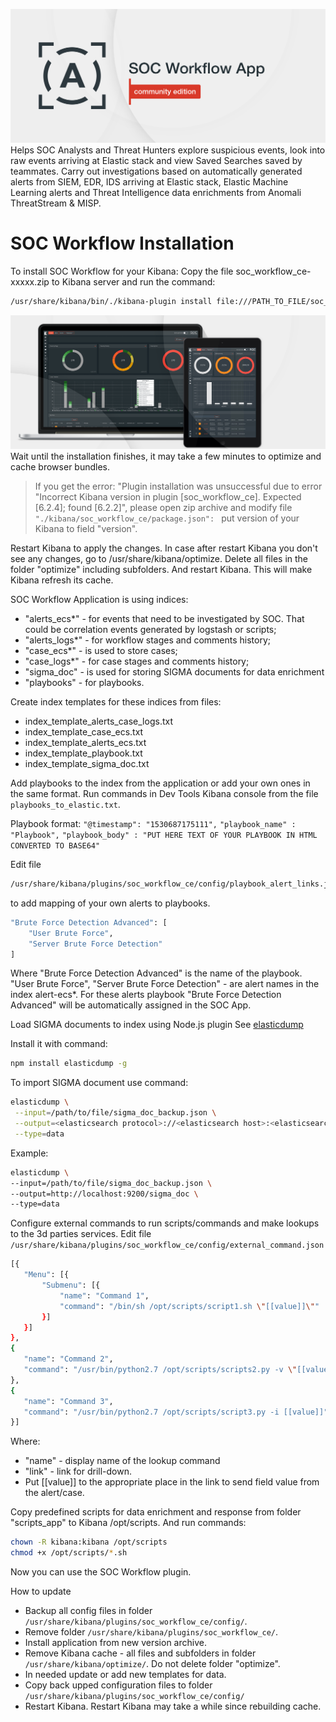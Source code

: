 ![alt text](resources/images/heroban.png "Sigma-UI")
Helps SOC Analysts and Threat Hunters explore suspicious events, look into raw events arriving at Elastic stack and view Saved Searches saved by teammates. Carry out investigations based on automatically generated alerts from SIEM, EDR, IDS arriving at Elastic stack, Elastic Machine Learning alerts and Threat Intelligence data enrichments from Anomali ThreatStream & MISP.
# SOC Workflow Installation
To install SOC Workflow for your Kibana:
Copy the file soc_workflow_ce-xxxxx.zip to Kibana server and run the command:
```sh
/usr/share/kibana/bin/./kibana-plugin install file:///PATH_TO_FILE/soc_workflow_ce-xxxxx.zip
```

![alt text](resources/images/heroban2.png "Sigma-UI")
Wait until the installation finishes, it may take a few minutes to optimize and cache browser bundles. 
> If you get the error: "Plugin installation was unsuccessful due to error "Incorrect Kibana version in plugin [soc_workflow_ce]. Expected [6.2.4]; found [6.2.2]", please open zip archive and modify file
`"./kibana/soc_workflow_ce/package.json": `
put version of your Kibana to field "version".

Restart Kibana to apply the changes.
In case after restart Kibana you don't see any changes, go to /usr/share/kibana/optimize. Delete all files in the folder "optimize" including subfolders. And restart Kibana. This will make Kibana refresh its cache.

SOC Workflow Application is using indices: 

 - "alerts_ecs*" - for events that need to be investigated by SOC. That could be correlation events generated by logstash or scripts;
 - "alerts_logs*" - for workflow stages and comments history;
 - "case_ecs*" - is used to store cases;
 - "case_logs*" - for case stages and comments history;
 - "sigma_doc" - is used for storing SIGMA documents for data enrichment
 - "playbooks" - for playbooks.

Create index templates for these indices from files:

 - index_template_alerts_case_logs.txt
 - index_template_case_ecs.txt
 - index_template_alerts_ecs.txt
 - index_template_playbook.txt
 - index_template_sigma_doc.txt

Add playbooks to the index from the application or add your own ones in the same format. Run commands in Dev Tools Kibana console from the file `playbooks_to_elastic.txt`.

Playbook format: 
`"@timestamp": "1530687175111",`
`"playbook_name" : "Playbook",`
`"playbook_body" : "PUT HERE TEXT OF YOUR PLAYBOOK IN HTML CONVERTED TO BASE64"`

Edit file 
```sh
/usr/share/kibana/plugins/soc_workflow_ce/config/playbook_alert_links.json
```
to add mapping of your own alerts to playbooks.
```sh
"Brute Force Detection Advanced": [
    "User Brute Force",
    "Server Brute Force Detection"
]
```
Where "Brute Force Detection Advanced" is the name of the playbook. 
"User Brute Force", "Server Brute Force Detection" - are alert names in the index alert-ecs*. For these alerts playbook "Brute Force Detection Advanced" will be automatically assigned in the SOC App.

Load SIGMA documents to index using Node.js plugin
See [elasticdump](https://www.npmjs.com/package/elasticdump)

Install it with command:
```sh
npm install elasticdump -g
```
To import SIGMA document use command:
```sh
elasticdump \
 --input=/path/to/file/sigma_doc_backup.json \
 --output=<elasticsearch protocol>://<elasticsearch host>:<elasticsearch port>/sigma_doc \
 --type=data
 ```
 Example:
 ```sh
elasticdump \
 --input=/path/to/file/sigma_doc_backup.json \
 --output=http://localhost:9200/sigma_doc \
 --type=data
```
Configure external commands to run scripts/commands and make lookups to the 3d parties services. 
Edit file `/usr/share/kibana/plugins/soc_workflow_ce/config/external_command.json`
 ```sh
 [{
    "Menu": [{
        "Submenu": [{
            "name": "Command 1",
            "command": "/bin/sh /opt/scripts/script1.sh \"[[value]]\""
        }]
    }]
},
{
    "name": "Command 2",
    "command": "/usr/bin/python2.7 /opt/scripts/scripts2.py -v \"[[value]]\""
},
{
    "name": "Command 3",
    "command": "/usr/bin/python2.7 /opt/scripts/script3.py -i [[value]]"
}]
  ```
  Where:
   - "name" - display name of the lookup command
   - "link" - link for drill-down.
   - Put [[value]] to the appropriate place in the link to send field value from the alert/case.
  
Copy predefined scripts for data enrichment and response from folder "scripts_app" to Kibana /opt/scripts. And run commands:
```sh  
chown -R kibana:kibana /opt/scripts
chmod +x /opt/scripts/*.sh
```
Now you can use the SOC Workflow plugin.

How to update
   - Backup all config files in folder `/usr/share/kibana/plugins/soc_workflow_ce/config/`.
   - Remove folder `/usr/share/kibana/plugins/soc_workflow_ce/`.
   - Install application from new version archive.
   - Remove Kibana cache - all files and subfolders in folder `/usr/share/kibana/optimize/`. Do not delete folder "optimize".
   - In needed update or add new templates for data.
   - Copy back upped configuration files to folder `/usr/share/kibana/plugins/soc_workflow_ce/config/`
   - Restart Kibana. Restart Kibana may take a while since rebuilding cache.

